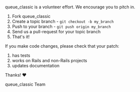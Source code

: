 queue_classic is a volunteer effort. We encourage you to pitch in.

1. Fork queue_classic
2. Create a topic branch - `git checkout -b my_branch`
3. Push to your branch - `git push origin my_branch`
4. Send us a pull-request for your topic branch
5. That's it!

If you make code changes, please check that your patch:

1. has tests
2. works on Rails and non-Rails projects
3. updates documentation

Thanks! :heart:

queue_classic Team

